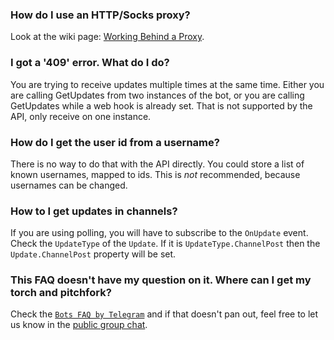 ### How do I use an HTTP/Socks proxy?
Look at the wiki page: [Working Behind a Proxy](4/proxy.md).

### I got a '409' error. What do I do?
You are trying to receive updates multiple times at the same time. Either you are calling GetUpdates from two instances of the bot, or you are calling GetUpdates while a web hook is already set. That is not supported by the API, only receive on one instance.

### How do I get the user id from a username?
There is no way to do that with the API directly.
You could store a list of known usernames, mapped to ids.
This is *not* recommended, because usernames can be changed.

### How to I get updates in channels?
If you are using polling, you will have to subscribe to the `OnUpdate` event.
Check the `UpdateType` of the `Update`. If it is `UpdateType.ChannelPost` then the `Update.ChannelPost` property will be set.

### This FAQ doesn't have my question on it. Where can I get my torch and pitchfork?
Check the [`Bots FAQ by Telegram`] and if that doesn't pan out, feel free to let us know in the [public group chat].


[`Bots FAQ by Telegram`]: https://core.telegram.org/bots/faq
[Public Group Chat]: https://t.me/joinchat/B35YY0QbLfd034CFnvCtCA